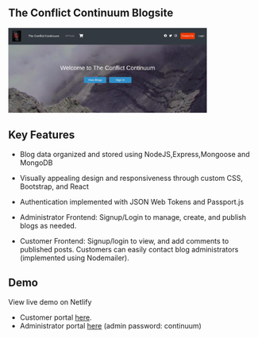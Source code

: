 ## The Conflict Continuum Blogsite

<div>
  <img src="/ConflictContinuum.png" alt="ConflictContinuum" width="400"></a>
</div>

## Key Features

* Blog data organized and stored using NodeJS,Express,Mongoose and MongoDB

* Visually appealing design and responsiveness through custom
  CSS, Bootstrap, and React
  
* Authentication implemented with JSON Web Tokens and Passport.js

* Administrator Frontend: Signup/Login to manage, create, and
  publish blogs as needed.

* Customer Frontend: Signup/login to view, and add comments
  to published posts. Customers can easily contact blog
  administrators (implemented using Nodemailer).

## Demo
View live demo on Netlify
*  Customer portal [here](https://conflictcontinuum.netlify.app/).
*  Administrator portal [here](https://https://conflictcontinuum-admin.netlify.app/) (admin password: continuum)


